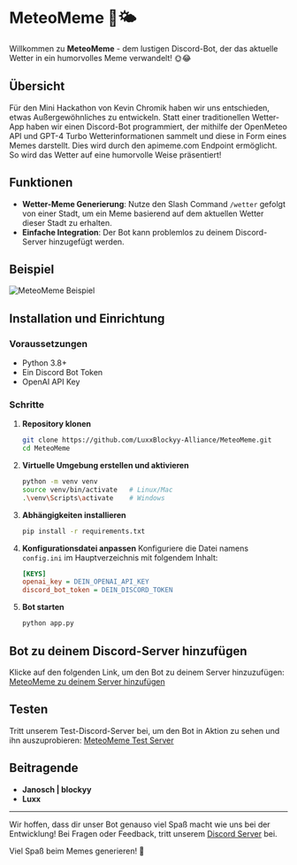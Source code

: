 # MeteoMeme 🤖🌤️

Willkommen zu **MeteoMeme** - dem lustigen Discord-Bot, der das aktuelle Wetter in ein humorvolles Meme verwandelt! 🌞😂

## Übersicht

Für den Mini Hackathon von Kevin Chromik haben wir uns entschieden, etwas Außergewöhnliches zu entwickeln. Statt einer traditionellen Wetter-App haben wir einen Discord-Bot programmiert, der mithilfe der OpenMeteo API und GPT-4 Turbo Wetterinformationen sammelt und diese in Form eines Memes darstellt. Dies wird durch den apimeme.com Endpoint ermöglicht. So wird das Wetter auf eine humorvolle Weise präsentiert!

## Funktionen

- **Wetter-Meme Generierung**: Nutze den Slash Command `/wetter` gefolgt von einer Stadt, um ein Meme basierend auf dem aktuellen Wetter dieser Stadt zu erhalten.
- **Einfache Integration**: Der Bot kann problemlos zu deinem Discord-Server hinzugefügt werden.

## Beispiel

![MeteoMeme Beispiel](https://api.memegen.link/images/sad-boehner/Wenn_das_Gewitter_deine_Grillparty_ruiniert/Bielefeld,_23_Grad.png)

## Installation und Einrichtung

### Voraussetzungen

- Python 3.8+
- Ein Discord Bot Token
- OpenAI API Key

### Schritte

1. **Repository klonen**
   ```sh
   git clone https://github.com/LuxxBlockyy-Alliance/MeteoMeme.git
   cd MeteoMeme
   ```

2. **Virtuelle Umgebung erstellen und aktivieren**
   ```sh
   python -m venv venv
   source venv/bin/activate   # Linux/Mac
   .\venv\Scripts\activate    # Windows
   ```

3. **Abhängigkeiten installieren**
   ```sh
   pip install -r requirements.txt
   ```

4. **Konfigurationsdatei anpassen**
   Konfiguriere die Datei namens `config.ini` im Hauptverzeichnis mit folgendem Inhalt:
   ```ini
   [KEYS]
   openai_key = DEIN_OPENAI_API_KEY
   discord_bot_token = DEIN_DISCORD_TOKEN
   ```

5. **Bot starten**
   ```sh
   python app.py
   ```

## Bot zu deinem Discord-Server hinzufügen

Klicke auf den folgenden Link, um den Bot zu deinem Server hinzuzufügen: [MeteoMeme zu deinem Server hinzufügen](https://discord.com/oauth2/authorize?client_id=1262094755123302401)

## Testen

Tritt unserem Test-Discord-Server bei, um den Bot in Aktion zu sehen und ihn auszuprobieren: [MeteoMeme Test Server](https://discord.gg/RXxgxveERY)

## Beitragende

- **Janosch | blockyy**
- **Luxx**

---

Wir hoffen, dass dir unser Bot genauso viel Spaß macht wie uns bei der Entwicklung! Bei Fragen oder Feedback, tritt unserem [Discord Server](https://discord.gg/RXxgxveERY) bei.

Viel Spaß beim Memes generieren! 🎉
